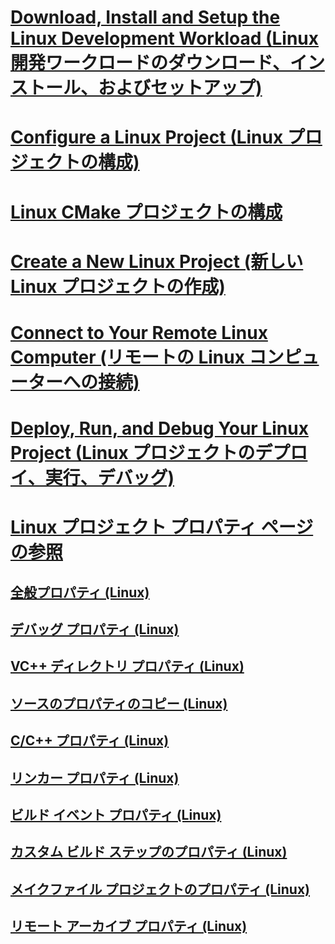 # [Download, Install and Setup the Linux Development Workload (Linux 開発ワークロードのダウンロード、インストール、およびセットアップ)](download-install-and-setup-the-linux-development-workload.md)
# [Configure a Linux Project (Linux プロジェクトの構成)](configure-a-linux-project.md)
# [Linux CMake プロジェクトの構成](cmake-linux-project.md)
# [Create a New Linux Project (新しい Linux プロジェクトの作成)](create-a-new-linux-project.md)
# [Connect to Your Remote Linux Computer (リモートの Linux コンピューターへの接続)](connect-to-your-remote-linux-computer.md)
# [Deploy, Run, and Debug Your Linux Project (Linux プロジェクトのデプロイ、実行、デバッグ)](deploy-run-and-debug-your-linux-project.md)
# [Linux プロジェクト プロパティ ページの参照](prop-pages-linux.md)
## [全般プロパティ (Linux)](prop-pages/general-linux.md)
## [デバッグ プロパティ (Linux)](prop-pages/debugging-linux.md)
## [VC++ ディレクトリ プロパティ (Linux)](prop-pages/directories-linux.md)
## [ソースのプロパティのコピー (Linux)](prop-pages/copy-sources-project.md)
## [C/C++ プロパティ (Linux)](prop-pages/c-cpp-linux.md)
## [リンカー プロパティ (Linux)](prop-pages/linker-linux.md)
## [ビルド イベント プロパティ (Linux)](prop-pages/build-events-linux.md)
## [カスタム ビルド ステップのプロパティ (Linux)](prop-pages/custom-build-step-linux.md)
## [メイクファイル プロジェクトのプロパティ (Linux)](prop-pages/makefile-linux.md)
## [リモート アーカイブ プロパティ (Linux)](prop-pages/remote-ar-linux.md)